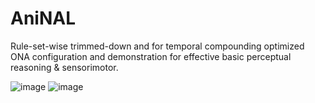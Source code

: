 # AniNAL
Rule-set-wise trimmed-down and for temporal compounding optimized ONA configuration and demonstration for effective basic perceptual reasoning & sensorimotor.

![image](https://github.com/patham9/AniNAL/assets/8284677/43d440e8-9f8f-4936-8ed6-49a259938f4a)
![image](https://github.com/patham9/AniNAL/assets/8284677/62b12428-5b67-43fe-99e2-56ababbfb644)
